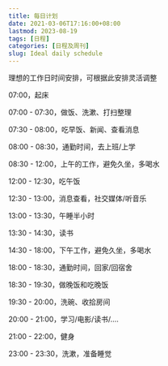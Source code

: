 ```yaml
---
title: 每日计划
date: 2021-03-06T17:16:00+08:00
lastmod: 2023-08-19
tags: [日程]
categories: [日程及周刊]
slug: Ideal daily schedule
---
```


理想的工作日时间安排，可根据此安排灵活调整

<!--more-->

07:00，起床

07:00 - 07:30，做饭、洗漱、打扫整理

07:30 - 08:00，吃早饭、新闻、查看消息

08:00 - 08:30，通勤时间，去上班/上学

08:30 - 12:00，上午的工作，避免久坐，多喝水

12:00 - 12:30，吃午饭

12:30 - 13:00，消息查看，社交媒体/听音乐

13:00 - 13:30，午睡半小时

13:30 - 14:30，读书

14:30 - 18:00，下午工作，避免久坐，多喝水

18:00 - 18:30，通勤时间，回家/回宿舍

18:30 - 19:30，做晚饭和吃晚饭

19:30 - 20:00，洗碗、收拾房间

20:00 - 21:00，学习/电影/读书/....

21:00 - 22:00，健身

23:00 - 23:30，洗漱，准备睡觉

